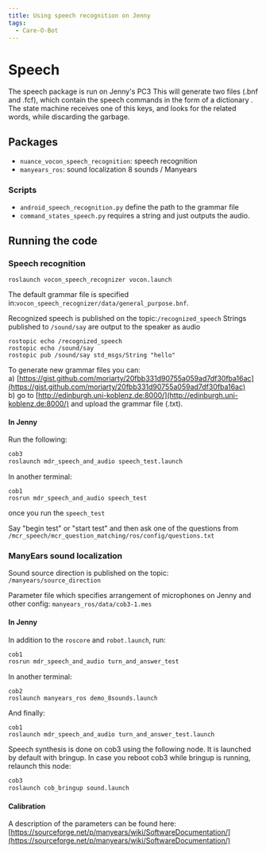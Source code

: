 ```yaml
---
title: Using speech recognition on Jenny
tags:
  - Care-O-Bot
---
```


# Speech

The speech package is run on Jenny's PC3 This will generate two files \(.bnf and .fcf\), which contain the speech commands in the form of a dictionary . The state machine receives one of this keys, and looks for the related words, while discarding the garbage.

## Packages

* `nuance_vocon_speech_recognition`: speech recognition
* `manyears_ros`: sound localization 8 sounds / Manyears

### Scripts

* `android_speech_recognition.py` define the path to the grammar file
* `command_states_speech.py` requires a string and just outputs the audio.

## Running the code

### Speech recognition

`roslaunch vocon_speech_recognizer vocon.launch`

The default grammar file is specified in:`vocon_speech_recognizer/data/general_purpose.bnf`.

Recognized speech is published on the topic:`/recognized_speech` Strings published to `/sound/say` are output to the speaker as audio

```text
rostopic echo /recognized_speech
rostopic echo /sound/say
rostopic pub /sound/say std_msgs/String "hello"
```

To generate new grammar files you can:  
a\) [https://gist.github.com/moriarty/20fbb331d90755a059ad7df30fba16ac](https://gist.github.com/moriarty/20fbb331d90755a059ad7df30fba16ac)  
b\) go to [http://edinburgh.uni-koblenz.de:8000/](http://edinburgh.uni-koblenz.de:8000/) and upload the grammar file \(.txt\).

#### In Jenny

Run the following:

```bash
cob3
roslaunch mdr_speech_and_audio speech_test.launch
```

In another terminal:

```text
cob1
rosrun mdr_speech_and_audio speech_test
```

once you run the `speech_test`

Say "begin test" or "start test" and then ask one of the questions from `/mcr_speech/mcr_question_matching/ros/config/questions.txt`

### ManyEars sound localization

Sound source direction is published on the topic: `/manyears/source_direction`

Parameter file which specifies arrangement of microphones on Jenny and other config: `manyears_ros/data/cob3-1.mes`

#### In Jenny

In addition to the `roscore` and `robot.launch`, run:

```bash
cob1
rosrun mdr_speech_and_audio turn_and_answer_test
```

In another terminal:

```text
cob2
roslaunch manyears_ros demo_8sounds.launch
```

And finally:

```text
cob1
roslaunch mdr_speech_and_audio turn_and_answer_test.launch
```

Speech synthesis is done on cob3 using the following node. It is launched by default with bringup. In case you reboot cob3 while bringup is running, relaunch this node:

```bash
cob3
roslaunch cob_bringup sound.launch
```

#### Calibration

A description of the parameters can be found here: [https://sourceforge.net/p/manyears/wiki/SoftwareDocumentation/](https://sourceforge.net/p/manyears/wiki/SoftwareDocumentation/)

